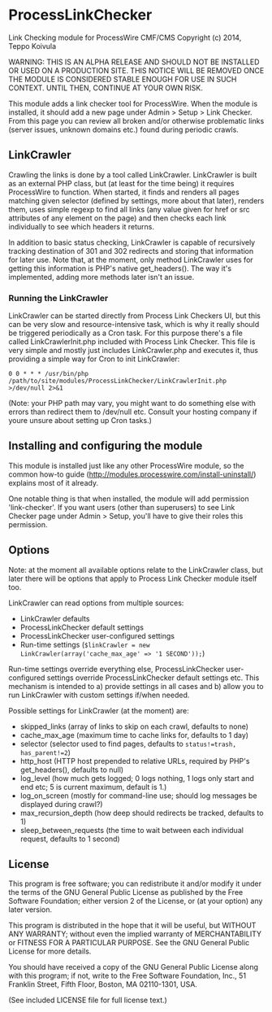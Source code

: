 ProcessLinkChecker
==================

Link Checking module for ProcessWire CMF/CMS
Copyright (c) 2014, Teppo Koivula

WARNING: THIS IS AN ALPHA RELEASE AND SHOULD NOT BE INSTALLED OR USED ON A PRODUCTION SITE. THIS NOTICE WILL BE REMOVED ONCE THE MODULE IS CONSIDERED STABLE ENOUGH FOR USE IN SUCH CONTEXT. UNTIL THEN, CONTINUE AT YOUR OWN RISK.

This module adds a link checker tool for ProcessWire. When the module is installed, it should add a new page under Admin > Setup > Link Checker. From this page you can review all broken and/or otherwise problematic links (server issues, unknown domains etc.) found during periodic crawls.

## LinkCrawler

Crawling the links is done by a tool called LinkCrawler. LinkCrawler is built as an external PHP class, but (at least for the time being) it requires ProcessWire to function. When started, it finds and renders all pages matching given selector (defined by settings, more about that later), renders them, uses simple regexp to find all links (any value given for href or src attributes of any element on the page) and then checks each link individually to see which headers it returns.

In addition to basic status checking, LinkCrawler is capable of recursively tracking destination of 301 and 302 redirects and storing that information for later use. Note that, at the moment, only method LinkCrawler uses for getting this information is PHP's native get_headers(). The way it's implemented, adding more methods later isn't an issue.

### Running the LinkCrawler

LinkCrawler can be started directly from Process Link Checkers UI, but this can be very slow and resource-intensive task, which is why it really should be triggered periodically as a Cron task. For this purpose there's a file called LinkCrawlerInit.php included with Process Link Checker. This file is very simple and mostly just includes LinkCrawler.php and executes it, thus providing a simple way for Cron to init LinkCrawler:

`0 0 * * * /usr/bin/php /path/to/site/modules/ProcessLinkChecker/LinkCrawlerInit.php >/dev/null 2>&1`

(Note: your PHP path may vary, you might want to do something else with errors than redirect them to /dev/null etc. Consult your hosting company if youre unsure about setting up Cron tasks.)

## Installing and configuring the module

This module is installed just like any other ProcessWire module, so the common how-to guide (http://modules.processwire.com/install-uninstall/) explains most of it already.

One notable thing is that when installed, the module will add permission 'link-checker'. If you want users (other than superusers) to see Link Checker page under Admin > Setup, you'll have to give their roles this permission.

## Options

Note: at the moment all available options relate to the LinkCrawler class, but later there will be options that apply to Process Link Checker module itself too.

LinkCrawler can read options from multiple sources:

* LinkCrawler defaults
* ProcessLinkChecker default settings
* ProcessLinkChecker user-configured settings
* Run-time settings (`$linkCrawler = new LinkCrawler(array('cache_max_age' => '1 SECOND'));`)

Run-time settings override everything else, ProcessLinkChecker user-configured settings override ProcessLinkChecker default settings etc. This mechanism is intended to a) provide settings in all cases and b) allow you to run LinkCrawler with custom settings if/when needed.

Possible settings for LinkCrawler (at the moment) are:

* skipped_links (array of links to skip on each crawl, defaults to none)
* cache_max_age (maximum time to cache links for, defaults to 1 day)
* selector (selector used to find pages, defaults to `status!=trash, has_parent!=2`)
* http_host (HTTP host prepended to relative URLs, required by PHP's get_headers(), defaults to null)
* log_level (how much gets logged; 0 logs nothing, 1 logs only start and end etc; 5 is current maximum, default is 1.)
* log_on_screen (mostly for command-line use; should log messages be displayed during crawl?)
* max_recursion_depth (how deep should redirects be tracked, defaults to 1)
* sleep_between_requests (the time to wait between each individual request, defaults to 1 second)

## License

This program is free software; you can redistribute it and/or modify it under the terms of the GNU General Public License as published by the Free Software Foundation; either version 2 of the License, or (at your option) any later version.

This program is distributed in the hope that it will be useful, but WITHOUT ANY WARRANTY; without even the implied warranty of MERCHANTABILITY or FITNESS FOR A PARTICULAR PURPOSE. See the GNU General Public License for more details.

You should have received a copy of the GNU General Public License along with this program; if not, write to the Free Software Foundation, Inc., 51 Franklin Street, Fifth Floor, Boston, MA 02110-1301, USA.

(See included LICENSE file for full license text.)
